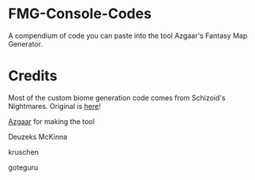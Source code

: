 # FMG-Console-Codes
A compendium of code you can paste into the tool Azgaar's Fantasy Map Generator.

# Credits
Most of the custom biome generation code comes from Schizoid's Nightmares. Original is [here](https://schizoidnightmares.medium.com/how-to-generate-custom-biomes-in-azgaars-fantasy-map-generator-763e726a1093)!

[Azgaar](https://github.com/Azgaar) for making the tool

Deuzeks McKinna

kruschen

goteguru
